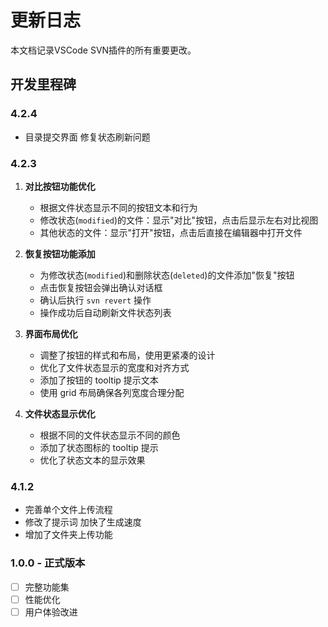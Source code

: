 # 更新日志

本文档记录VSCode SVN插件的所有重要更改。


## 开发里程碑

### 4.2.4
   - 目录提交界面 修复状态刷新问题

### 4.2.3

1. **对比按钮功能优化**
   - 根据文件状态显示不同的按钮文本和行为
   - 修改状态(`modified`)的文件：显示"对比"按钮，点击后显示左右对比视图
   - 其他状态的文件：显示"打开"按钮，点击后直接在编辑器中打开文件

2. **恢复按钮功能添加**
   - 为修改状态(`modified`)和删除状态(`deleted`)的文件添加"恢复"按钮
   - 点击恢复按钮会弹出确认对话框
   - 确认后执行 `svn revert` 操作
   - 操作成功后自动刷新文件状态列表

3. **界面布局优化**
   - 调整了按钮的样式和布局，使用更紧凑的设计
   - 优化了文件状态显示的宽度和对齐方式
   - 添加了按钮的 tooltip 提示文本
   - 使用 grid 布局确保各列宽度合理分配

4. **文件状态显示优化**
   - 根据不同的文件状态显示不同的颜色
   - 添加了状态图标的 tooltip 提示
   - 优化了状态文本的显示效果


### 4.1.2
- 完善单个文件上传流程
- 修改了提示词 加快了生成速度
- 增加了文件夹上传功能 

### 1.0.0 - 正式版本
- [ ] 完整功能集
- [ ] 性能优化
- [ ] 用户体验改进 